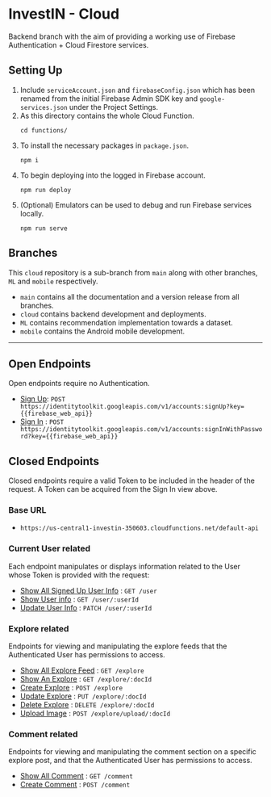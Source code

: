 # InvestIN - Cloud
Backend branch with the aim of providing a working use of Firebase Authentication + Cloud Firestore services.
## Setting Up
1. Include `serviceAccount.json` and `firebaseConfig.json` which has been renamed from the initial Firebase Admin SDK key and `google-services.json` under the Project Settings.
2. As this directory contains the whole Cloud Function.
   ```
   cd functions/
   ``` 
3. To install the necessary packages in `package.json`.
   ```
   npm i
   ``` 
4. To begin deploying into the logged in Firebase account.
    ```
    npm run deploy
    ```
5. (Optional) Emulators can be used to debug and run Firebase services locally.
    ```
    npm run serve
    ```
## Branches
This `cloud` repository is a sub-branch from `main` along with other branches, `ML` and `mobile` respectively.

- `main` contains all the documentation and a version release from all branches.
- `cloud` contains backend development and deployments.
- `ML` contains recommendation implementation towards a dataset.
- `mobile` contains the Android mobile development.

----
## Open Endpoints

Open endpoints require no Authentication.

* [Sign Up](): `POST https://identitytoolkit.googleapis.com/v1/accounts:signUp?key={{firebase_web_api}}`
* [Sign In](login.md) : `POST https://identitytoolkit.googleapis.com/v1/accounts:signInWithPassword?key={{firebase_web_api}}`

## Closed Endpoints

Closed endpoints require a valid Token to be included in the header of the
request. A Token can be acquired from the Sign In view above.

### Base URL
* `https://us-central1-investin-350603.cloudfunctions.net/default-api`
### Current User related

Each endpoint manipulates or displays information related to the User whose
Token is provided with the request:

* [Show All Signed Up User Info]() : `GET /user`
* [Show User info]() : `GET /user/:userId`
* [Update User Info]() : `PATCH /user/:userId`

### Explore related

Endpoints for viewing and manipulating the explore feeds that the Authenticated User has permissions to access.

* [Show All Explore Feed]() : `GET /explore`
* [Show An Explore]() : `GET /explore/:docId`
* [Create Explore]() : `POST /explore`
* [Update Explore]() : `PUT /explore/:docId`
* [Delete Explore]() : `DELETE /explore/:docId`
* [Upload Image]() : `POST /explore/upload/:docId`

### Comment related

Endpoints for viewing and manipulating the comment section on a specific explore post, and that the Authenticated User has permissions to access.

* [Show All Comment]() : `GET /comment`
* [Create Comment]() : `POST /comment`